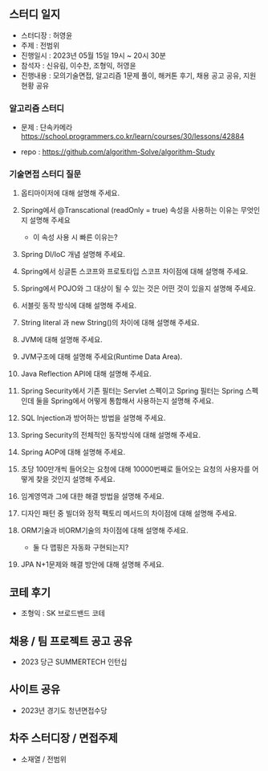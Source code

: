 ## 스터디 일지
- 스터디장 : 허영윤
- 주제 : 전범위
- 진행일시 : 2023년 05월 15일 19시 ~ 20시 30분
- 참석자 : 신유림, 이수찬, 조형익, 허영윤
- 진행내용 : 모의기술면접, 알고리즘 1문제 풀이, 해커톤 후기, 채용 공고 공유, 지원 현황 공유

### 알고리즘 스터디
- 문제 : 단속카메라
  https://school.programmers.co.kr/learn/courses/30/lessons/42884

- repo : https://github.com/algorithm-Solve/algorithm-Study

### 기술면접 스터디 질문

1. 옵티마이저에 대해 설명해 주세요.
2. Spring에서 @Transcational (readOnly = true) 속성을 사용하는 이유는 무엇인지 설명해 주세요
	- 이 속성 사용 시 빠른 이유는?
3. Spring DI/IoC 개념 설명해 주세요.
4. Spring에서 싱글톤 스코프와 프로토타입 스코프 차이점에 대해 설명해 주세요.
5. Spring에서 POJO와 그 대상이 될 수 있는 것은 어떤 것이 있을지 설명해 주세요.
6. 서블릿 동작 방식에 대해 설명해 주세요.
7. String literal 과 new String()의 차이에 대해 설명해 주세요.

8. JVM에 대해 설명해 주세요.
9. JVM구조에 대해 설명해 주세요(Runtime Data Area).
10. Java Reflection API에 대해 설명해 주세요.
11. Spring Security에서 기존 필터는 Servlet 스펙이고 Spring 필터는 Spring 스펙인데 둘을 Spring에서 어떻게 통합해서 사용하는지 설명해 주세요.
12. SQL Injection과 방어하는 방법을 설명해 주세요.
13. Spring Security의 전체적인 동작방식에 대해 설명해 주세요.
14. Spring AOP에 대해 설명해 주세요.

15. 초당 100만개씩 들어오는 요청에 대해 10000번째로 들어오는 요청의 사용자를 어떻게 찾을 것인지 설명해 주세요.
16. 임계영역과 그에 대한 해결 방법을 설명해 주세요.
17. 디자인 패턴 중 빌더와 정적 팩토리 메서드의 차이점에 대해 설명해 주세요.
18. ORM기술과 비ORM기술의 차이점에 대해 설명해 주세요.
	- 둘 다 맵핑은 자동화 구현되는지?
19. JPA N+1문제와 해결 방안에 대해 설명해 주세요.

## 코테 후기
- 조형익 : SK 브로드밴드 코테

## 채용 / 팀 프로젝트 공고 공유
- 2023 당근 SUMMERTECH 인턴십

## 사이트 공유
- 2023년 경기도 청년면접수당

## 차주 스터디장 / 면접주제
- 소재열 / 전범위
